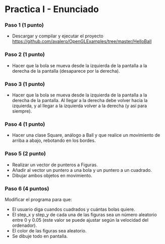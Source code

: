 # Practica I - Enunciado

### Paso 1 (1 punto)
  - Descargar y compilar y ejecutar el proyecto https://github.com/avalero/OpenGLExamples/tree/master/HelloBall
  
### Paso 2 (1 punto)
  - Hacer que la bola se mueva desde la izquierda de la pantalla a la derecha de la pantalla (desaparece por la derecha).
  
### Paso 3 (1 punto)
  - Hacer que la bola se mueva desde la izquierda de la pantalla a la derecha de la pantalla. Al llegar a la derecha
  debe volver hacia la izquierda, y al llegar a la izquierda volver a la derecha (y así para siempre).
  
### Paso 4 (1 punto)
  - Hacer una clase Square, análogo a Ball y que realice un movimiento de arriba a abajo, rebotando en los bordes.
  
### Paso 5 (2 punto)
  - Realizar un vector de punteros a Figuras.
  - Añadir al vector un puntero a una bola y un puntero a un cuadrado.
  - Dibujar ambos objetos en movimiento.
  
### Paso 6 (4 puntos)
Modificar el programa para que:
  - El usuario diga cuandos cuadrados y cuántas bolas quiere.
  - El step_x y step_y de cada una de las figuras sea un número aleatorio entre 0 y 0.05 (este valor se puede ajustar según la velocidad del ordenador).
  - El color de las figuras sea aleatorio.
  - Se dibuje todo en pantalla.

